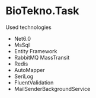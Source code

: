 # BioTekno.Task
Used technologies
- Net6.0
- MsSql
- Entity Framework
- RabbitMQ MassTransit
- Redis
- AutoMapper
- SeriLog
- FluentValidation
- MailSenderBackgroundService
